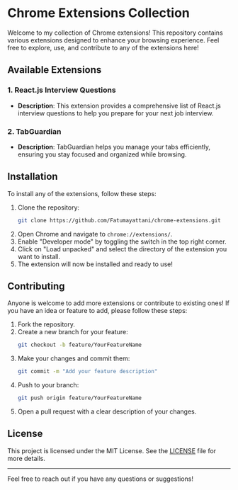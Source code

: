 # Chrome Extensions Collection

Welcome to my collection of Chrome extensions! This repository contains various extensions designed to enhance your browsing experience. Feel free to explore, use, and contribute to any of the extensions here!

## Available Extensions

### 1. React.js Interview Questions
- **Description**: This extension provides a comprehensive list of React.js interview questions to help you prepare for your next job interview. 

### 2. TabGuardian
- **Description**: TabGuardian helps you manage your tabs efficiently, ensuring you stay focused and organized while browsing.

## Installation

To install any of the extensions, follow these steps:

1. Clone the repository:
   ```bash
   git clone https://github.com/Fatumayattani/chrome-extensions.git
   ```
2. Open Chrome and navigate to `chrome://extensions/`.
3. Enable "Developer mode" by toggling the switch in the top right corner.
4. Click on "Load unpacked" and select the directory of the extension you want to install.
5. The extension will now be installed and ready to use!

## Contributing

Anyone is welcome to add more extensions or contribute to existing ones! If you have an idea or feature to add, please follow these steps:

1. Fork the repository.
2. Create a new branch for your feature:
   ```bash
   git checkout -b feature/YourFeatureName
   ```
3. Make your changes and commit them:
   ```bash
   git commit -m "Add your feature description"
   ```
4. Push to your branch:
   ```bash
   git push origin feature/YourFeatureName
   ```
5. Open a pull request with a clear description of your changes.

## License

This project is licensed under the MIT License. See the [LICENSE](LICENSE) file for more details.

---

Feel free to reach out if you have any questions or suggestions!
```
